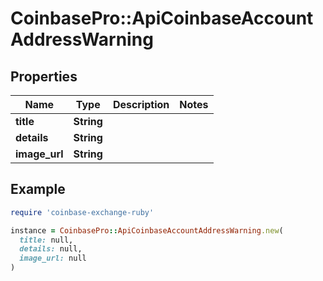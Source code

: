 # CoinbasePro::ApiCoinbaseAccountAddressWarning

## Properties

| Name | Type | Description | Notes |
| ---- | ---- | ----------- | ----- |
| **title** | **String** |  |  |
| **details** | **String** |  |  |
| **image_url** | **String** |  |  |

## Example

```ruby
require 'coinbase-exchange-ruby'

instance = CoinbasePro::ApiCoinbaseAccountAddressWarning.new(
  title: null,
  details: null,
  image_url: null
)
```

